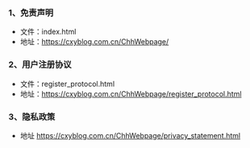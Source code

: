 ### 1、免责声明
* 文件：index.html
* 地址：https://cxyblog.com.cn/ChhWebpage/
### 2、用户注册协议
* 文件：register_protocol.html
* 地址：https://cxyblog.com.cn/ChhWebpage/register_protocol.html

### 3、隐私政策
* 地址 https://cxyblog.com.cn/ChhWebpage/privacy_statement.html
